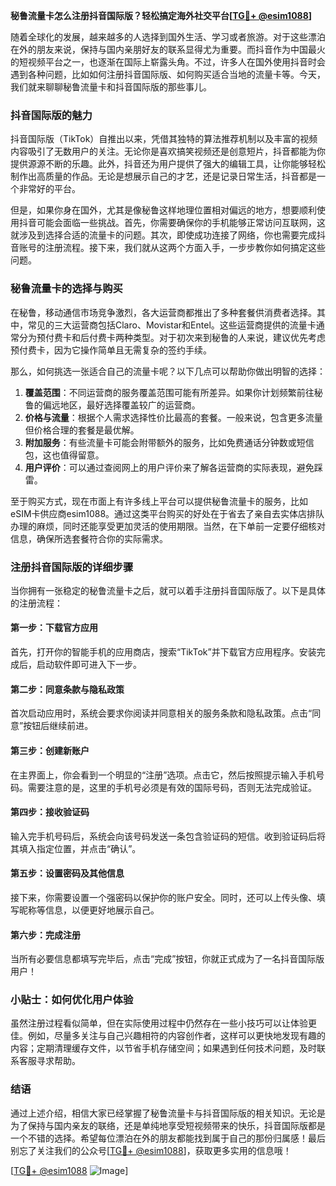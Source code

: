 **秘鲁流量卡怎么注册抖音国际版？轻松搞定海外社交平台[[TG💪+ @esim1088](https://t.me/s/esim1088)]**

随着全球化的发展，越来越多的人选择到国外生活、学习或者旅游。对于这些漂泊在外的朋友来说，保持与国内亲朋好友的联系显得尤为重要。而抖音作为中国最火的短视频平台之一，也逐渐在国际上崭露头角。不过，许多人在国外使用抖音时会遇到各种问题，比如如何注册抖音国际版、如何购买适合当地的流量卡等。今天，我们就来聊聊秘鲁流量卡和抖音国际版的那些事儿。

### 抖音国际版的魅力

抖音国际版（TikTok）自推出以来，凭借其独特的算法推荐机制以及丰富的视频内容吸引了无数用户的关注。无论你是喜欢搞笑视频还是创意短片，抖音都能为你提供源源不断的乐趣。此外，抖音还为用户提供了强大的编辑工具，让你能够轻松制作出高质量的作品。无论是想展示自己的才艺，还是记录日常生活，抖音都是一个非常好的平台。

但是，如果你身在国外，尤其是像秘鲁这样地理位置相对偏远的地方，想要顺利使用抖音可能会面临一些挑战。首先，你需要确保你的手机能够正常访问互联网，这就涉及到选择合适的流量卡的问题。其次，即使成功连接了网络，你也需要完成抖音账号的注册流程。接下来，我们就从这两个方面入手，一步步教你如何搞定这些问题。

### 秘鲁流量卡的选择与购买

在秘鲁，移动通信市场竞争激烈，各大运营商都推出了多种套餐供消费者选择。其中，常见的三大运营商包括Claro、Movistar和Entel。这些运营商提供的流量卡通常分为预付费卡和后付费卡两种类型。对于初次来到秘鲁的人来说，建议优先考虑预付费卡，因为它操作简单且无需复杂的签约手续。

那么，如何挑选一张适合自己的流量卡呢？以下几点可以帮助你做出明智的选择：

1. **覆盖范围**：不同运营商的服务覆盖范围可能有所差异。如果你计划频繁前往秘鲁的偏远地区，最好选择覆盖较广的运营商。
2. **价格与流量**：根据个人需求选择性价比最高的套餐。一般来说，包含更多流量但价格合理的套餐是最优解。
3. **附加服务**：有些流量卡可能会附带额外的服务，比如免费通话分钟数或短信包，这也值得留意。
4. **用户评价**：可以通过查阅网上的用户评价来了解各运营商的实际表现，避免踩雷。

至于购买方式，现在市面上有许多线上平台可以提供秘鲁流量卡的服务，比如eSIM卡供应商esim1088。通过这类平台购买的好处在于省去了亲自去实体店排队办理的麻烦，同时还能享受更加灵活的使用期限。当然，在下单前一定要仔细核对信息，确保所选套餐符合你的实际需求。

### 注册抖音国际版的详细步骤

当你拥有一张稳定的秘鲁流量卡之后，就可以着手注册抖音国际版了。以下是具体的注册流程：

#### 第一步：下载官方应用
首先，打开你的智能手机的应用商店，搜索“TikTok”并下载官方应用程序。安装完成后，启动软件即可进入下一步。

#### 第二步：同意条款与隐私政策
首次启动应用时，系统会要求你阅读并同意相关的服务条款和隐私政策。点击“同意”按钮后继续前进。

#### 第三步：创建新账户
在主界面上，你会看到一个明显的“注册”选项。点击它，然后按照提示输入手机号码。需要注意的是，这里的手机号必须是有效的国际号码，否则无法完成验证。

#### 第四步：接收验证码
输入完手机号码后，系统会向该号码发送一条包含验证码的短信。收到验证码后将其填入指定位置，并点击“确认”。

#### 第五步：设置密码及其他信息
接下来，你需要设置一个强密码以保护你的账户安全。同时，还可以上传头像、填写昵称等信息，以便更好地展示自己。

#### 第六步：完成注册
当所有必要信息都填写完毕后，点击“完成”按钮，你就正式成为了一名抖音国际版用户！

### 小贴士：如何优化用户体验

虽然注册过程看似简单，但在实际使用过程中仍然存在一些小技巧可以让体验更佳。例如，尽量多关注与自己兴趣相符的内容创作者，这样可以更快地发现有趣的内容；定期清理缓存文件，以节省手机存储空间；如果遇到任何技术问题，及时联系客服寻求帮助。

### 结语

通过上述介绍，相信大家已经掌握了秘鲁流量卡与抖音国际版的相关知识。无论是为了保持与国内亲友的联络，还是单纯地享受短视频带来的快乐，抖音国际版都是一个不错的选择。希望每位漂泊在外的朋友都能找到属于自己的那份归属感！最后别忘了关注我们的公众号[[TG💪+ @esim1088](https://t.me/s/esim1088)]，获取更多实用的信息哦！

[[TG💪+ @esim1088](https://t.me/s/esim1088) ![Image](https://i.postimg.cc/4NQfJmqS/Snipaste-2025-05-13-00-14-12.png)]